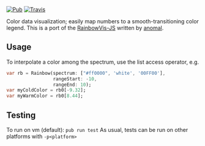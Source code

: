 [![Pub](https://img.shields.io/pub/v/rainbow_vis.svg?maxAge=2592000?style=flat-square)](https://pub.dartlang.org/packages/rainbow_vis)
[![Travis](https://img.shields.io/travis/ilikerobots/rainbowvis-dart.svg?maxAge=2592000?style=flat-square)](https://travis-ci.org/ilikerobots/rainbowvis-dart)

Color data visualization; easily map numbers to a smooth-transitioning color legend. 
This is a port of the [RainbowVis-JS](https://github.com/anomal/RainbowVis-JS)
written by [anomal](https://github.com/anomal). 

## Usage

To interpolate a color among the spectrum, use the list access operator, e.g.
```dart
var rb = Rainbow(spectrum: ["#ff0000", 'white', '00FF00'],
                 rangeStart: -10,
                 rangeEnd: 10);
var myColdColor = rb0[-9.32];
var myWarmColor = rb0[8.44];
```


## Testing

To run on vm (default): ```pub run test```  As usual, tests can be run on other platforms with ```-p<platform>```



